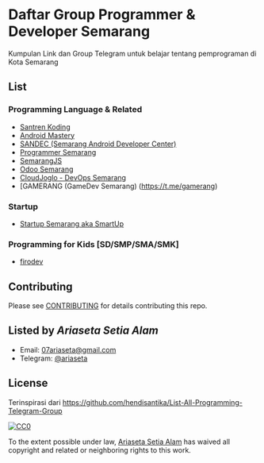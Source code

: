 # Daftar Group Programmer & Developer Semarang

Kumpulan Link dan Group Telegram untuk belajar tentang pemprograman di Kota Semarang

## List

### Programming Language & Related

  + [Santren Koding](https://t.me/santrenkoding)
  + [Android Mastery](https://t.me/androidmastery)
  + [SANDEC (Semarang Android Developer Center)](https://t.me/AndroidSemarang)
  + [Programmer Semarang](https://t.me/programersemarangraya)
  + [SemarangJS](https://t.me/semarangjs)
  + [Odoo Semarang](https://t.me/odoosemarang)
  + [CloudJoglo - DevOps Semarang](https://t.me/cloudjoglo)
  + [GAMERANG (GameDev Semarang) (https://t.me/gamerang)
  
### Startup

  + [Startup Semarang aka SmartUp](http://semarangstartup.com/)
  
### Programming for Kids [SD/SMP/SMA/SMK]

  + [firodev](https://t.me/firodev)
  





## Contributing
Please see [CONTRIBUTING](CONTRIBUTING.md) for details contributing this repo.

## Listed by *Ariaseta Setia Alam*
- Email: 07ariaseta@gmail.com
- Telegram: [@ariaseta](https://t.me/ariaseta)

## License

Terinspirasi dari https://github.com/hendisantika/List-All-Programming-Telegram-Group

[![CC0](https://i.creativecommons.org/p/zero/1.0/88x31.png)](https://creativecommons.org/publicdomain/zero/1.0/)

To the extent possible under law, [Ariaseta Setia Alam](https://github.com/ariaseta) has waived all copyright and related or neighboring rights to this work.
